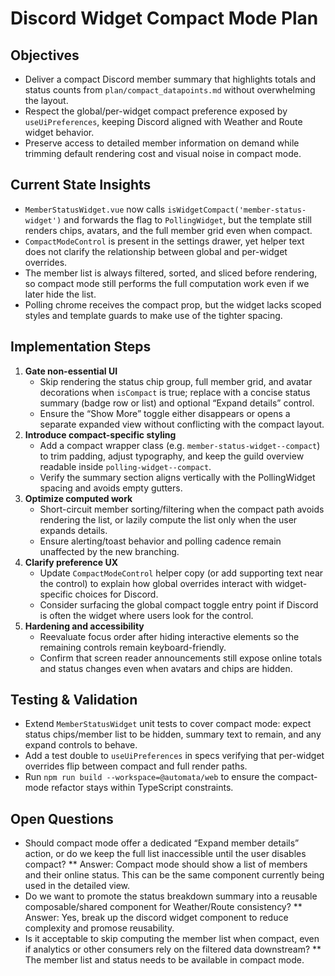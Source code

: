 # Discord Widget Compact Mode Plan

## Objectives
- Deliver a compact Discord member summary that highlights totals and status counts from `plan/compact_datapoints.md` without overwhelming the layout.
- Respect the global/per-widget compact preference exposed by `useUiPreferences`, keeping Discord aligned with Weather and Route widget behavior.
- Preserve access to detailed member information on demand while trimming default rendering cost and visual noise in compact mode.

## Current State Insights
- `MemberStatusWidget.vue` now calls `isWidgetCompact('member-status-widget')` and forwards the flag to `PollingWidget`, but the template still renders chips, avatars, and the full member grid even when compact.
- `CompactModeControl` is present in the settings drawer, yet helper text does not clarify the relationship between global and per-widget overrides.
- The member list is always filtered, sorted, and sliced before rendering, so compact mode still performs the full computation work even if we later hide the list.
- Polling chrome receives the compact prop, but the widget lacks scoped styles and template guards to make use of the tighter spacing.

## Implementation Steps
1. **Gate non-essential UI**
   - Skip rendering the status chip group, full member grid, and avatar decorations when `isCompact` is true; replace with a concise status summary (badge row or list) and optional “Expand details” control.
   - Ensure the “Show More” toggle either disappears or opens a separate expanded view without conflicting with the compact layout.
2. **Introduce compact-specific styling**
   - Add a compact wrapper class (e.g. `member-status-widget--compact`) to trim padding, adjust typography, and keep the guild overview readable inside `polling-widget--compact`.
   - Verify the summary section aligns vertically with the PollingWidget spacing and avoids empty gutters.
3. **Optimize computed work**
   - Short-circuit member sorting/filtering when the compact path avoids rendering the list, or lazily compute the list only when the user expands details.
   - Ensure alerting/toast behavior and polling cadence remain unaffected by the new branching.
4. **Clarify preference UX**
   - Update `CompactModeControl` helper copy (or add supporting text near the control) to explain how global overrides interact with widget-specific choices for Discord.
   - Consider surfacing the global compact toggle entry point if Discord is often the widget where users look for the control.
5. **Hardening and accessibility**
   - Reevaluate focus order after hiding interactive elements so the remaining controls remain keyboard-friendly.
   - Confirm that screen reader announcements still expose online totals and status changes even when avatars and chips are hidden.

## Testing & Validation
- Extend `MemberStatusWidget` unit tests to cover compact mode: expect status chips/member list to be hidden, summary text to remain, and any expand controls to behave.
- Add a test double to `useUiPreferences` in specs verifying that per-widget overrides flip between compact and full render paths.
- Run `npm run build --workspace=@automata/web` to ensure the compact-mode refactor stays within TypeScript constraints.

## Open Questions
- Should compact mode offer a dedicated “Expand member details” action, or do we keep the full list inaccessible until the user disables compact?
** Answer: Compact mode should show a list of members and their online status. This can be the same component currently being used in the detailed view.
- Do we want to promote the status breakdown summary into a reusable composable/shared component for Weather/Route consistency?
** Answer: Yes, break up the discord widget component to reduce complexity and promose reusability.
- Is it acceptable to skip computing the member list when compact, even if analytics or other consumers rely on the filtered data downstream?
** The member list and status needs to be available in compact mode.
